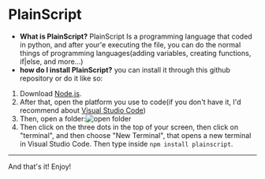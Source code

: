 # PlainScript
- **What is PlainScript?**
PlainScript Is a programming language that coded in python, and after your'e executing the file, you can do the normal things of programming languages(adding variables, creating functions, if|else, and more...)
- **how do I  install PlainScript?**
you can install it through this github repository or do it like so:
1. Download [Node.js](https://nodejs.org/en).
2. After that, open the platform you use to code(if you don't have it, I'd recommend about [Visual Studio Code](https://code.visualstudio.com/))
3. Then, open a folder:![open  folder](https://github.com/randomeggplant/MyPrivateRepo/blob/main/screenshot.png)
4. Then click on the three dots in the top of your screen, then click on "terminal", and then choose "New Terminal", that opens a new terminal in Visual Studio Code. Then type inside `npm install plainscript`.
-------------------------------------------------------------------------------------
And that's it! Enjoy!
